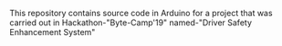 This repository contains source code in Arduino for a project that was carried out in Hackathon-"Byte-Camp'19" named-"Driver Safety Enhancement System"

